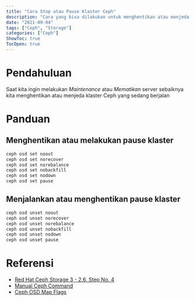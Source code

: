 ```yaml
---
title: "Cara Stop atau Pause Klaster Ceph"
description: "Cara yang bisa dilakukan untuk menghentikan atau menjeda klaster Ceph"
date: "2021-09-04"
tags: ["Ceph", "Storage"]
categories: ["Ceph"]
ShowToc: true
TocOpen: true
---
```


# Pendahuluan
Saat kita ingin melakukan _Maintenance_ atau _Mematikan_ server sebaiknya kita menghentikan atau menjeda klaster Ceph yang sedang berjalan

# Panduan
## Menghentikan atau melakukan pause klaster
```bash
ceph osd set noout
ceph osd set norecover
ceph osd set norebalance
ceph osd set nobackfill
ceph osd set nodown
ceph osd set pause
```

## Menjalankan atau menghentikan pause klaster
```bash
ceph osd unset noout
ceph osd unset norecover
ceph osd unset norebalance
ceph osd unset nobackfill
ceph osd unset nodown
ceph osd unset pause
```

# Referensi
- [Red Hat Ceph Storage 3 - 2.6. Step No. 4](https://access.redhat.com/documentation/en-us/red_hat_ceph_storage/3/html/administration_guide/understanding-process-managemnet-for-ceph#powering-down-and-rebooting-a-red-hat-ceph-storage-cluster-management)
- [Manual Ceph Command](https://docs.ceph.com/en/latest/man/8/ceph/)
- [Ceph OSD Map Flags](https://docs.ceph.com/en/latest/rados/operations/health-checks/#osdmap-flags)